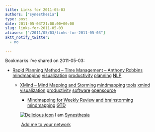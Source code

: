 ```yaml
---
title: Links for 2011-05-03
authors: ["synesthesia"]
type: post
date: 2011-05-03T21:00:00+00:00
slug: links-for-2011-05-03 
aliases: ["/2011/05/03/links-for-2011-05-03"]
aktt_notify_twitter:
  - no

---
```

Bookmarks I&#8217;ve shared on 2011-05-03:

  * [Rapid Planning Method &#8211; Time Management &#8211; Anthony Robbins][1] 
    [mindmapping][2] [visualization][3] [productivity][4] [planning][5] [NLP][6] </li> 
    
      * [XMind &#8211; Mind Mapping and Storming][7] 
        [mindmapping][2] [tools][8] [xmind][9] [visualization][3] [productivity][4] [software][10] [opensource][11] </li> 
        
          * [Mindmapping for Weekly Review and brainstorming][12] 
            [mindmapping][2] [GTD][13] </li> </ul> 
            
            <p class="deliciouslink">
              <a href="https://del.icio.us/synesthesia" title="See all my bookmarks on del.icio.us"><img src="https://www.synesthesia.co.uk/images/deliciousicon.jpg" alt="Delicious icon" /></a>&nbsp;I am <a href="https://del.icio.us/synesthesia" title="See all my bookmarks on del.icio.us">Synesthesia</a>
            </p>
            
            <p class="deliciouslink">
              <a href="https://del.icio.us/network?add=synesthesia" title="Add me to your del.icio.us network"><img src="https://www.synesthesia.co.uk/images/add.gif" alt="" /></a>&nbsp;<a href="https://del.icio.us/network?add=synesthesia" title="Add me to your del.icio.us network">Add me to your network</a>
            </p>

 [1]: https://www.scribd.com/doc/10076919/Rapid-Planning-Method-Time-Management-Anthony-Robbins1
 [2]: https://www.delicious.com/synesthesia/mindmapping
 [3]: https://www.delicious.com/synesthesia/visualization
 [4]: https://www.delicious.com/synesthesia/productivity
 [5]: https://www.delicious.com/synesthesia/planning
 [6]: https://www.delicious.com/synesthesia/NLP
 [7]: https://www.xmind.net/
 [8]: https://www.delicious.com/synesthesia/tools
 [9]: https://www.delicious.com/synesthesia/xmind
 [10]: https://www.delicious.com/synesthesia/software
 [11]: https://www.delicious.com/synesthesia/opensource
 [12]: https://michaelnozbe.com/mindmapping-for-weekly-review-and-brainstormi
 [13]: https://www.delicious.com/synesthesia/GTD